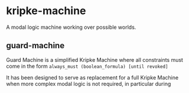 # kripke-machine

A modal logic machine working over possible worlds.
## guard-machine

Guard Machine is a simplified Kripke Machine where all constraints must come in the form `always_must (boolean_formula) [until revoked]`

It has been designed to serve as replacement for a full Kripke Machine when more complex modal logic is not required, in particular during 